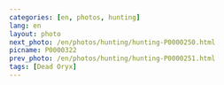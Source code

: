 ```yaml
---
categories: [en, photos, hunting]
lang: en
layout: photo
next_photo: /en/photos/hunting/hunting-P0000250.html
picname: P0000322
prev_photo: /en/photos/hunting/hunting-P0000251.html
tags: [Dead Oryx]
---
```

